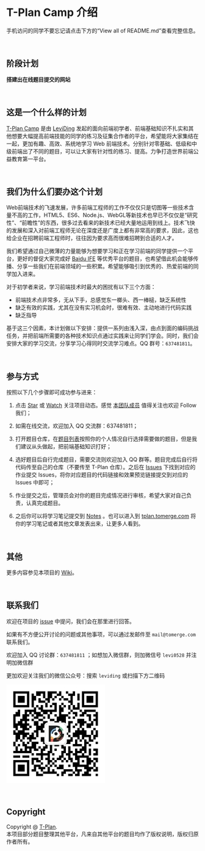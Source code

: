 ﻿# T-Plan Camp 介绍

手机访问的同学不要忘记请点击下方的“View all of README.md”查看完整信息。

<br />

## 阶段计划

**搭建出在线题目提交的网站**

<br />

## 这是一个什么样的计划

[T-Plan Camp](https://github.com/t-plan) 是由 [LeviDing](https://github.com/leviding) 发起的面向前端初学者、前端基础知识不扎实和其他想要大幅提高前端技能的同学的练习及征集合作者的平台，希望能将大家集结在一起，更加有趣、高效、系统地学习 Web 前端技术。分别针对零基础、低级和中级前端出了不同的题目，可以让大家有针对性的练习、提高。力争打造世界前端公益教育第一平台。

<br />

## 我们为什么们要办这个计划

Web前端技术的飞速发展，许多前端工程师的工作不仅仅只是切图等一些技术含量不高的工作，HTML5、ES6、Node.js、WebGL等新技术也早已不仅仅是“研究性”、“前瞻性”的东西，很多过去看来的新技术已经大量地运用到线上。技术飞快的发展和深入对前端工程师无论在深度还是广度上都有非常高的要求，因此，这也给企业在招聘前端工程师时，往往因为要求高而很难招聘到合适的人才。

我们希望通过自己微薄的力量能够为想要学习和正在学习前端的同学提供一个平台，更好的督促大家完成好 [Baidu IFE](http://ife.baidu.com/) 等优秀平台的题目，也希望借此机会能够传播、分享一些我们在前端领域的一些积累。希望能够吸引到优秀的、热爱前端的同学加入进来。

对于初学者来说，学习前端技术时最大的困扰有以下三个方面：

- 前端技术点非常多，无从下手，总感觉东一榔头、西一棒槌，缺乏系统性
- 缺乏有效的实践，尤其在没有实习机会时，很难有效、主动地进行代码实践
- 缺乏指导

基于这三个因素，本计划做以下安排：提供一系列由浅入深，由点到面的编码挑战任务，并把前端所需要的各种技术知识点通过实践来让同学们学会。同时，我们会安排大家的学习交流，分享学习心得同时交流学习难点。QQ 群号：`637481811`。

<br />

## 参与方式

按照以下几个步骤即可成功参与进来：

1. 点击 [Star](https://github.com/t-plan/programming/wiki) 或 [Watch](https://github.com/t-plan/programming/subscription) 关注项目动态。感觉 [本团队成员](https://github.com/orgs/t-plan/people) 值得关注也欢迎 Follow 我们；

2. 如需在线交流，欢迎加入 QQ 交流群：637481811；

3. 打开题目仓库，在[题目列表](https://github.com/t-plan/programming/tree/master/tasks)按照你的个人情况自行选择需要做的题目，但是我们建议从头做起，把前端基础知识打好；

4. 选好题目后自行完成题目，需要交流则欢迎加入 QQ 群等。题目完成后自行将代码传至自己的仓库（不要传至 T-Plan 仓库）。之后在 [Issues](https://github.com/t-plan/programming/issues) 下找到对应的作业提交 Issues，将你对应题目的代码链接和效果预览链接提交到对应的 Issues 中即可；

5. 作业提交之后，管理员会对你的题目完成情况进行审核，希望大家对自己负责，认真完成题目。

6. 之后你可以将学习笔记提交到 [Notes](https://github.com/t-plan/notes) 。也可以进入到 [tplan.tomerge.com](https://tplan.tomerge.com/) 将你的学习笔记或者其他文章发表出来，让更多人看到。

<br />

## 其他

更多内容参见本项目的 [Wiki](https://github.com/t-plan/programming/wiki)。

<br />

## 联系我们

欢迎在项目的 <a href="https://github.com/t-plan/programming/issues" target="_blank">issue</a> 中提问，我们会在那里进行回答。

如果有不方便公开讨论的问题或其他事项，可以通过发邮件至 `mail@tomerge.com` 联系我们。

欢迎加入 QQ 讨论群：`637481811` ；如想加入微信群，则加微信号 `levi0528` 并注明加微信群

更加欢迎关注我们的微信公众号：搜索 `leviding` 或扫描下方二维码

![微信公众号：LeviDing](asset/weixin.jpg)

<br />

## Copyright

Copyright @ [T-Plan](https://github.com/leviding/T-Plan/).
<br />本项目部分题目整理其他平台，凡来自其他平台的题目均作了版权说明，版权归原作者所有。
